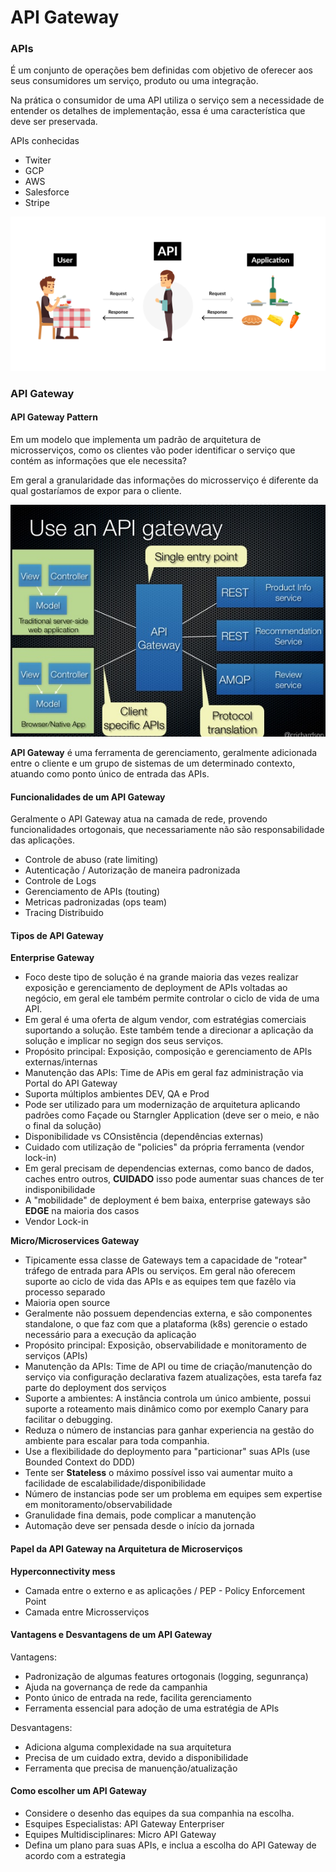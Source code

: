 # API Gateway

### APIs
É um conjunto de operações bem definidas com objetivo de oferecer aos seus consumidores um serviço, produto ou uma integração.

Na prática o consumidor de uma API utiliza o serviço sem a necessidade de entender os detalhes de implementação, essa é uma característica que deve ser preservada.

APIs conhecidas
- Twiter
- GCP
- AWS
- Salesforce
- Stripe

![](.github/api-analogy.png)

### API Gateway

#### API Gateway Pattern
Em um modelo que implementa um padrão de arquitetura de microsserviços, como os clientes vão poder identificar o serviço que contém as informações que ele necessita?

Em geral a granularidade das informações do microsserviço é diferente da qual gostaríamos de expor para o cliente.

![](.github/apigateway.jpg)

**API Gateway** é uma ferramenta de gerenciamento, geralmente adicionada entre o cliente e um grupo de sistemas de um determinado contexto, atuando como ponto único de entrada das APIs.

#### Funcionalidades de um API Gateway
Geralmente o API Gateway atua na camada de rede, provendo funcionalidades ortogonais, que necessariamente não são responsabilidade das aplicações.

- Controle de abuso (rate limiting)
- Autenticação / Autorização de maneira padronizada
- Controle de Logs
- Gerenciamento de APIs (touting)
- Metricas padronizadas (ops team)
- Tracing Distribuido

#### Tipos de API Gateway

**Enterprise Gateway**
- Foco deste tipo de solução é na grande maioria das vezes realizar exposição e gerenciamento de deployment de APIs voltadas ao negócio, em geral ele também permite controlar o ciclo de vida de uma API.
- Em geral é uma oferta de algum vendor, com estratégias comerciais suportando a solução. Este também tende a direcionar a aplicação da solução e implicar no segign dos seus serviços.
- Propósito principal: Exposição, composição e gerenciamento de APIs externas/internas
- Manutenção das APIs: Time de APis em geral faz administração via Portal do API Gateway
- Suporta múltiplos ambientes DEV, QA e Prod
- Pode ser utilizado para um modernização de arquitetura aplicando padrões como Façade ou Starngler Application (deve ser o meio, e não o final da solução)
- Disponibilidade vs COnsistência (dependências externas)
- Cuidado com utilização de "policies" da própria ferramenta (vendor lock-in)
- Em geral precisam de dependencias externas, como banco de dados, caches entro outros, **CUIDADO** isso pode aumentar suas chances de ter indisponibilidade
- A "mobilidade" de deployment é bem baixa, enterprise gateways são **EDGE** na maioria dos casos
- Vendor Lock-in

**Micro/Microservices Gateway**
- Tipicamente essa classe de Gateways tem a capacidade de "rotear" tráfego de entrada para APIs ou serviços. Em geral não oferecem suporte ao ciclo de vida das APIs e as equipes tem que fazêlo via processo separado
- Maioria open source
- Geralmente não possuem dependencias externa, e são componentes standalone, o que faz com que a plataforma (k8s) gerencie o estado necessário para a execução da aplicação
- Propósito principal: Exposição, observabilidade e monitoramento de serviços (APIs)
- Manutenção da APIs: Time de API ou time de criação/manutenção do serviço via configuração declarativa fazem atualizações, esta tarefa faz parte do deployment dos serviços
- Suporte a ambientes: A instância controla um único ambiente, possui suporte a roteamento mais dinâmico como por exemplo Canary para facilitar o debugging.
- Reduza o número de instancias para ganhar experiencia na gestão do ambiente para escalar para toda companhia.
- Use a flexibilidade do deploymento para "particionar" suas APIs (use Bounded Context do DDD)
- Tente ser **Stateless** o máximo possível isso vai aumentar muito a facilidade de escalabilidade/disponibilidade
- Número de instancias pode ser um problema em equipes sem expertise em monitoramento/observabilidade
- Granulidade fina demais, pode complicar a manutenção
- Automação deve ser pensada desde o início da jornada

#### Papel da API Gateway na Arquitetura de Microserviços

**Hyperconnectivity mess**

- Camada entre o externo e as aplicações / PEP - Policy Enforcement Point
- Camada entre Microsserviços

#### Vantagens e Desvantagens de um API Gateway

Vantagens:
- Padronização de algumas features ortogonais (logging, segunrança)
- Ajuda na governança de rede da campanhia
- Ponto único de entrada na rede, facilita gerenciamento
- Ferramenta essencial para adoção de uma estratégia de APIs

Desvantagens:
- Adiciona alguma complexidade na sua arquitetura
- Precisa de um cuidado extra, devido a disponibilidade
- Ferramenta que precisa de manuenção/atualização

#### Como escolher um API Gateway
- Considere o desenho das equipes da sua companhia na escolha.
- Esquipes Especialistas: API Gateway Enterpriser
- Equipes Multidisciplinares: Micro API Gateway 
- Defina um plano para suas APIs, e inclua a escolha do API Gateway de acordo com a estrategia








